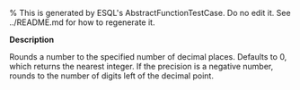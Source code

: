 % This is generated by ESQL's AbstractFunctionTestCase. Do no edit it. See ../README.md for how to regenerate it.

**Description**

Rounds a number to the specified number of decimal places. Defaults to 0, which returns the nearest integer. If the precision is a negative number, rounds to the number of digits left of the decimal point.

